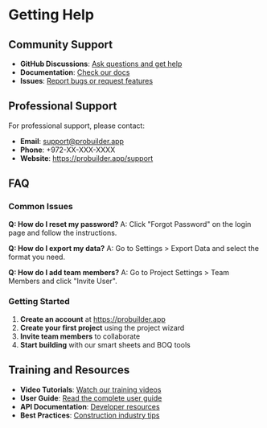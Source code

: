 # Getting Help

## Community Support

- **GitHub Discussions**: [Ask questions and get help](https://github.com/construction-master/probuilder/discussions)
- **Documentation**: [Check our docs](https://docs.probuilder.app)
- **Issues**: [Report bugs or request features](https://github.com/construction-master/probuilder/issues)

## Professional Support

For professional support, please contact:
- **Email**: support@probuilder.app
- **Phone**: +972-XX-XXX-XXXX
- **Website**: https://probuilder.app/support

## FAQ

### Common Issues

**Q: How do I reset my password?**
A: Click "Forgot Password" on the login page and follow the instructions.

**Q: How do I export my data?**
A: Go to Settings > Export Data and select the format you need.

**Q: How do I add team members?**
A: Go to Project Settings > Team Members and click "Invite User".

### Getting Started

1. **Create an account** at https://probuilder.app
2. **Create your first project** using the project wizard
3. **Invite team members** to collaborate
4. **Start building** with our smart sheets and BOQ tools

## Training and Resources

- **Video Tutorials**: [Watch our training videos](https://probuilder.app/tutorials)
- **User Guide**: [Read the complete user guide](https://docs.probuilder.app/user-guide)
- **API Documentation**: [Developer resources](https://docs.probuilder.app/api)
- **Best Practices**: [Construction industry tips](https://probuilder.app/best-practices)
